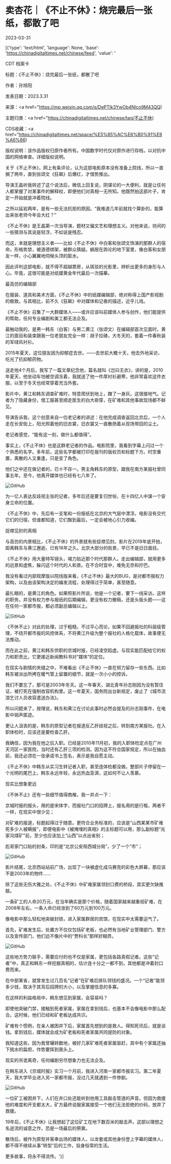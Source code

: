 # 卖杏花｜《不止不休》：烧完最后一张纸，都散了吧

2023-03-31

[{'type': 'text/html', 'language': None, 'base': 'https://chinadigitaltimes.net/chinese/feed', 'value': '

CDT 档案卡

标题：《不止不休》：烧完最后一张纸，都散了吧

作者：孙旭阳

发表日期：2023.3.31

来源：<a href="https://mp.weixin.qq.com/s/DePTlk3YwOb4Nlco9M43QQ)

主题归类：<a href="https://chinadigitaltimes.net/chinese/tag/不止不休)

CDS收藏：<a href="https://chinadigitaltimes.net/space/%E5%85%AC%E6%B0%91%E9%A6%86)

版权说明：该作品版权归原作者所有。中国数字时代仅对原作进行存档，以对抗中国的网络审查。详细版权说明。





关于《不止不休》，网上有条评论，认为这部电影原本没有准备上院线，所以一直搁了两年，直到张颂文《狂飙》后爆红，才借势推出。

导演王晶听我转述了这个说法后，微信上回复说，阴谋论的一大便利，就是让任何人都掌握了对某事件的解释权，即便他们对真相一无所知。他既然拍这部片子，肯定一开始就是冲着院线。

之所以延宕两年，是有一些无法抗拒的原因。“我难道几年前就找个算卦的，能算出来张老师今年会大红？”

《不止不休》是王晶第一次当导演，题材又偏文艺和理想主义。对他来说，坊间的一些猜测与其说是轻浮，不如说是残忍。

而这，本就是理想主义者——比如《不止不休》中白客和张颂文饰演的那群人的宿命。形格势禁，被道德绑架，被群众猜疑。蜗居在舆论的地下室里，像白客和女朋友一样，小心翼翼地伺候头顶的脏水。

因此评判这部电影，就不得不超越票房，从斑驳的光影里，辨析出更多的身形与人心。毕竟，这很可能是对纸媒黄金年代最后一次描摹。

最高仿的编辑部

在服装、道具和美术方面，《不止不休》中的纸媒编辑部，绝对称得上国产影视剧的极致。与其相比，前不久《狂飙》中对媒体和记者的描述，近乎儿戏。

《不止不休》召集了一大群媒体人——或许应该叫前媒体人参与创作，他们能提供的帮助，任何专业编剧和美工都无法企及。

最触动我的，是男一韩东（白客）与男二黄江（张颂文）在编辑部首次见面时，黄江的面目和装束跟我一位老朋友完全一样：胡子拉碴，大冬天的，套着一件春秋装的军绿风衬衫。

2015年夏天，这位朋友因为抑郁症去世。——去世前大概十天，他去外地采访，吃光了抗抑郁药物。

送走他4个月后，我写了一篇文章纪念他，篇名就叫《岂曰无衣》，讲的是，2010年夏天，他坐动车怕被空调冻着，我就送了他一件厚衬衫避寒，他非常喜欢这件衣服，以至于冬天也经常穿着充当外套。

影片中，黄江和韩东调查矿难时，特意爬伏到地上，蹭了一身灰。这很接地气。记者为了隐藏身份，借工服甚至顺走医生的白大褂穿，在矿难和其他事故现场都不鲜见。

导演告诉我，这个创意来自一位老记者的讲述：在他完成调查返回北京后，一个人走在长安街上，阳光照着他的旧衣裳，旧衣裳又一直散扬着从现场带回的尘土。

老记者感觉，“能有这一刻，做什么都值得”。

事实上，《不止不休》也是这群老记者的作品。电影院里，我看到字幕上闪过一个个熟悉的名字。多年前，这些名字都被打印在报刊的版权页和标题下方。时空重置，离散的人又重逢，只是变了角色。

他们之中还在做记者的，已十不存一。男主角韩东的原型，跟我在南方某报社曾同事五年。至今，他离开媒体也已经有七八年了。

![GitHub](https://chinadigitaltimes.net/chinese/files/2023/03/post-694418-6426e86683127.)

为一亿人表达反歧视主张的记者，多年后还是要复归世俗，在十四亿人中谋一个安身立命的位置。

《不止不休》中，先后有一支笔和一份报纸在北京的大气层中漂浮。电影没有交代它们的归宿，但谁都知道，它们飘到最后，一定会被地心引力收编。

捉襟见肘的真相

与高仿的内景相比，《不止不休》的外景就有些捉襟见肘。影片在2019年底开拍，距离韩东与黄江邂逅，已有16年之久。北京大部分的街景，早已不是旧日面目。

《不止不休》用大量特写镜头，竭力贴近那个时代那群人。走出编辑部，就用更多的远景和虚焦，躲闪这个时代的人和景。在不合时宜中，难免无奈和拧巴。

我没有看过内部观摩版以院线版来看，《不止不休》最大的BUG，是对都市报权力架构，以及由该架构决定的编发流程，处理得过于简单，甚至随意。

最扎眼的，是黄江的角色。如果照影片所说，他是一个记者，要下一线采访。这样的职务，并没有权力参与报纸的后期编辑，更没有权力撤稿，还是头版头题——这在任何一家都市报，都必须副总编辑以上。

![GitHub](https://chinadigitaltimes.net/chinese/files/2023/03/post-694418-6426e868c3675.)

《不休不止》对此的处理，过于粗糙。不过平心而论，如果不回避报社的科层级管理，不绕开都市报的风控体系，不将黄江升级为整个报社的人格化载体，故事便无法推动。

而在此之前，黄江和韩东供职的京城时报，已经凌空蹈虚。与现实能匹配给它的权力和职责比，它更接近新闻教科书对“媒体”的定位。

在现实与剧情的夹缝之中，不难看出《不止不休》一直在努力留存一些东西。比如韩东被派出所拷在暖气管上留置的细节，就是一次小小的控诉。

我们不要忘了，那可是2003年冬天。这一年春天，湖北青年孙志刚因为没有暂住证，被打死在强制收容机构里。这一年夏天，国务院出台新规定，废止了《城市流浪乞讨人员收容遣送办法》。

所以问题来了，按理说，韩东和黄江在讨论此事时必然会提及的孙志刚事件，在电影中销声匿迹。

更让人沮丧的是，韩东的原型记者在报道反乙肝歧视之后，转到南方某报社。在入职体检时，应该还是要检查乙肝。

我确信，因为我在他之后入职。已经是2010年11月初，我的入职体检定点在广州天河区一家医院，当时还有乙肝三项的检测。因为这不符合国家规定，所以在抽血前，我还必须在一张承诺书上签名，表示是我自愿主动。

《不止不休》中韩东从实习生转记者入职，甚至连体检都没做。整部片子停留在一个光明的尾巴上，韩东永远年轻，永远热血澎湃，这如何不让人羡慕。

现实比想象更远

《不休不止》还有一些细节值得商榷，我一并点一下：

京城时报的报头，用的是宋体字，而报社门口的招牌上，报名用的是行楷，两者不一样，在现实中很少见；

对矿难的报道，标题起得过于随意。更符合业务标准的，应该是“山西某某市矿难死多少人被瞒报”，即便电影中《被掩埋的真相》的主标题可以用，那么副标题“兆家沟煤矿”前，至少也应该加上“山西”以点出省别；

彪哥家门口贴的封条，印的是“北京公安局西城分局”，少了一个“市”；

![GitHub](https://chinadigitaltimes.net/chinese/files/2023/03/post-694418-6426e86ad69b9.)

影片结尾，北京西站站前广场，出现了一块被虚化成马赛克的彩色大屏幕，那应该不是2003年的物件……

除了这些无伤大雅之处，《不止不休》中矿难家属领封口费的桥段，其实更欠缺推敲。

一条矿工的人命20万元，在当年确实是那个价格，随着国家越来越重视矿难，在2008年左右，一条人命已经涨到了60万元到100万元。

像电影中那么轻松地突破封锁，进入家属群居的宾馆，在现实中太需要运气了。

首先，矿难发生后，处置方不仅仅包括矿老板，也必然有当地矿业管理部门、警方以及宣传部门，他们远不像片中的“贾科长”那样好糊弄。

![GitHub](https://chinadigitaltimes.net/chinese/files/2023/03/post-694418-6426e86c75053.)

这些地方势力联手，需要应付的也不仅是家属，更包括各路真假记者。这些“记者”中，真正和韩东一样挖掘真相的，估计连十分之一都不到，其他都是冲着封口费而来。

在中部某省，就曾发生过几百名“记者”在矿难后排队领钱的盛况。一个“记者”能领多少钱，取决于其背后招牌的大小，以及掌握信息的多寡。

在这样的利益格局中，韩东想见到家属，会容易吗？

即使他突破门禁，接触到死者家属，家属在拿到钱后，也基本不会像电影中那么配合。这时候，他们已经和矿老板达成共识。

矿难有个惯例，在亲人被困井下后，家属首先想到的是救人。得知死讯后，就是谈钱。拿到钱后，媒体就会成为矿老板和死者家属共同提防的对象。

我知道这些，因为我曾辗转数地，被好几家矿难死者家属驱赶，其中有个家属还抽下挑水的扁担，作势要挥到我头上。

现实的吊诡离奇，任何编剧穷尽想象力也无法企及。

在韩东进入《京城时报》实习一个月前，我进入河南一家都市报实习。第二年夏天，我大学毕业进入另一家都市报，没过几天就遇到一件惨剧。

![GitHub](https://chinadigitaltimes.net/chinese/files/2023/03/post-694418-6426e86e62586.)

一位矿工被困井下，人们在井口处还能听到他用工具敲击管道的声音。但因为救援他的难度和开支都太大，矿方最终说服家属接受一个他们无法拒绝的价码，放弃了救援。

19年后，《不止不休》让我想起了这位矿工在地下数百米的敲击声。这部以理想之名逆流的诚意之作，恐是一场最后的祭奠。

散场后，被作为原型并客串出场的媒体人，以龙套或其他身份登上字幕的媒体人，都不得不继续从事“转型”后的工作，投身俗常的生活。

更多故事，将永不得流传。'}]